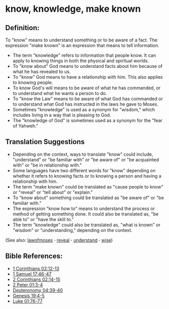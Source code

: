 # know, knowledge, make known #

## Definition: ##

To "know" means to understand something or to be aware of a fact. The expression "make known" is an expression that means to tell information.

* The term "knowledge" refers to information that people know. It can apply to knowing things in both the physical and spiritual worlds.
* To "know about" God means to understand facts about him because of what he has revealed to us. 
* To "know" God means to have a relationship with him. This also applies to knowing people.
* To know God's will means to be aware of what he has commanded, or to understand what he wants a person to do.
* To "know the Law" means to be aware of what God has commanded or to understand what God has instructed in the laws he gave to Moses.
* Sometimes "knowledge" is used as a synonym for "wisdom," which includes living in a way that is pleasing to God.
* The "knowledge of God" is sometimes used as a synonym for the "fear of Yahweh."

## Translation Suggestions ##

* Depending on the context, ways to translate "know" could include, "understand" or "be familiar with" or "be aware of" or "be acquainted with" or "be in relationship with."
* Some languages have two different words for "know" depending on whether it refers to knowing facts or to knowing a person and having a relationship with him.
* The term "make known" could be translated as "cause people to know" or "reveal" or "tell about" or "explain."
* To "know about" something could be translated as "be aware of" or "be familiar with."
* The expression "know how to" means to understand the process or method of getting something done. It could also be translated as, "be able to" or "have the skill to."
* The term "knowledge" could also be translated as, "what is known" or "wisdom" or "understanding," depending on the context.

(See also: [lawofmoses](../kt/lawofmoses.md) **·** [reveal](../kt/reveal.md) **·** [understand](../other/understand.md) **·** [wise](../kt/wise.md))

## Bible References: ##

* [1 Corinthians 02:12-13](https://door43.org/en/bible/notes/1co/02/12)
* [1 Samuel 17:46-47](https://door43.org/en/bible/notes/1sa/17/46)
* [2 Corinthians 02:14-15](https://door43.org/en/bible/notes/2co/02/14)
* [2 Peter 01:3-4](https://door43.org/en/bible/notes/2pe/01/03)
* [Deuteronomy 04:39-40](https://door43.org/en/bible/notes/deu/04/39)
* [Genesis 19:4-5](https://door43.org/en/bible/notes/gen/19/04)
* [Luke 01:76-77](https://door43.org/en/bible/notes/luk/01/76)


